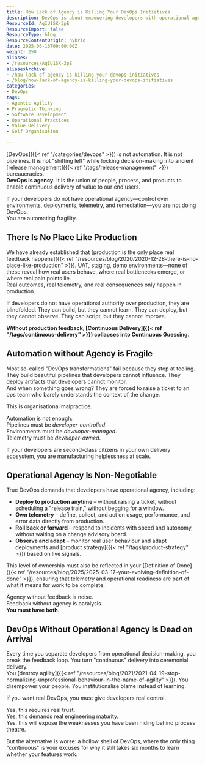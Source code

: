 ```yaml
---
title: How Lack of Agency is Killing Your DevOps Initiatives
description: DevOps is about empowering developers with operational agency, enabling true continuous delivery and real feedback from production. Don't automate fragility!
ResourceId: AgIU1SK-3pE
ResourceImport: false
ResourceType: blog
ResourceContentOrigin: hybrid
date: 2025-06-16T09:00:00Z
weight: 250
aliases:
- /resources/AgIU1SK-3pE
aliasesArchive:
- /how-lack-of-agency-is-killing-your-devops-initiatives
- /blog/how-lack-of-agency-is-killing-your-devops-initiatives
categories:
- DevOps
tags:
- Agentic Agility
- Pragmatic Thinking
- Software Development
- Operational Practices
- Value Delivery
- Self Organisation

---
```

[DevOps]({{< ref "/categories/devops" >}}) is not automation. It is not pipelines. It is not "shifting left" while locking decision-making into ancient [release management]({{< ref "/tags/release-management" >}}) bureaucracies.  
**DevOps is agency.** It is the union of people, process, and products to enable continuous delivery of value to our end users.

If your developers do not have operational agency—control over environments, deployments, telemetry, and remediation—you are not doing DevOps.  
You are automating fragility.

## There Is No Place Like Production

We have already established that [production is the only place real feedback happens]({{< ref "/resources/blog/2020/2020-12-28-there-is-no-place-like-production" >}}). UAT, staging, demo environments—none of these reveal how real users behave, where real bottlenecks emerge, or where real pain points lie.  
Real outcomes, real telemetry, and real consequences only happen in production.

If developers do not have operational authority over production, they are blindfolded. They can build, but they cannot learn. They can deploy, but they cannot observe. They can script, but they cannot improve.

**Without production feedback, [Continuous Delivery]({{< ref "/tags/continuous-delivery" >}}) collapses into Continuous Guessing.**

## Automation without Agency is Fragile

Most so-called "DevOps transformations" fail because they stop at tooling. They build beautiful pipelines that developers cannot influence. They deploy artifacts that developers cannot monitor.  
And when something goes wrong? They are forced to raise a ticket to an ops team who barely understands the context of the change.

This is organisational malpractice.

Automation is not enough.  
Pipelines must be _developer-controlled_.  
Environments must be _developer-managed_.  
Telemetry must be _developer-owned_.

If your developers are second-class citizens in your own delivery ecosystem, you are manufacturing helplessness at scale.

## Operational Agency Is Non-Negotiable

True DevOps demands that developers have operational agency, including:

- **Deploy to production anytime** – without raising a ticket, without scheduling a "release train," without begging for a window.
- **Own telemetry** – define, collect, and act on usage, performance, and error data directly from production.
- **Roll back or forward** – respond to incidents with speed and autonomy, without waiting on a change advisory board.
- **Observe and adapt** – monitor real user behaviour and adapt deployments and [product strategy]({{< ref "/tags/product-strategy" >}}) based on live signals.

This level of ownership must also be reflected in your [Definition of Done]({{< ref "/resources/blog/2025/2025-03-17-your-evolving-definition-of-done" >}}), ensuring that telemetry and operational readiness are part of what it means for work to be complete.

Agency without feedback is noise.  
Feedback without agency is paralysis.  
**You must have both.**

## DevOps Without Operational Agency Is Dead on Arrival

Every time you separate developers from operational decision-making, you break the feedback loop. You turn "continuous" delivery into ceremonial delivery.  
You [destroy agility]({{< ref "/resources/blog/2021/2021-04-19-stop-normalizing-unprofessional-behaviour-in-the-name-of-agility" >}}). You disempower your people. You institutionalise blame instead of learning.

If you want real DevOps, you must give developers real control.

Yes, this requires real trust.  
Yes, this demands real engineering maturity.  
Yes, this will expose the weaknesses you have been hiding behind process theatre.

But the alternative is worse: a hollow shell of DevOps, where the only thing "continuous" is your excuses for why it still takes six months to learn whether your features work.
